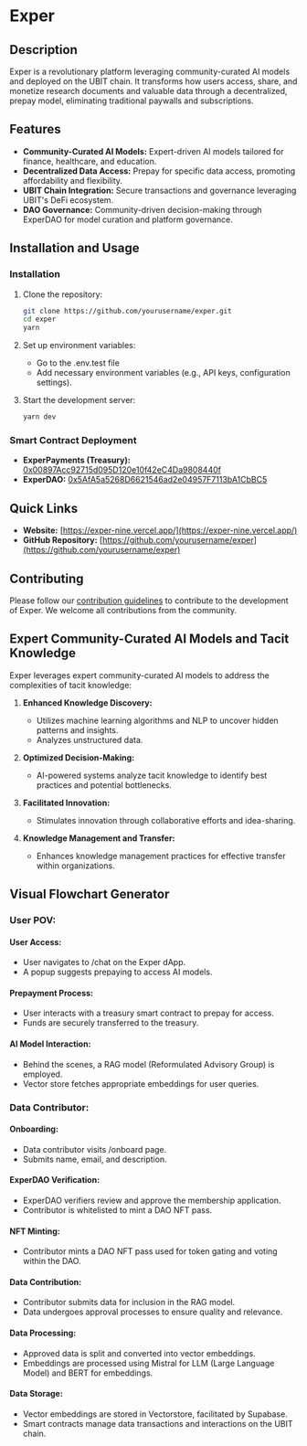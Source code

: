 
# Exper

## Description

Exper is a revolutionary platform leveraging community-curated AI models and deployed on the UBIT chain. It transforms how users access, share, and monetize research documents and valuable data through a decentralized, prepay model, eliminating traditional paywalls and subscriptions.

## Features

- **Community-Curated AI Models:** Expert-driven AI models tailored for finance, healthcare, and education.
- **Decentralized Data Access:** Prepay for specific data access, promoting affordability and flexibility.
- **UBIT Chain Integration:** Secure transactions and governance leveraging UBIT's DeFi ecosystem.
- **DAO Governance:** Community-driven decision-making through ExperDAO for model curation and platform governance.

## Installation and Usage

### Installation

1. Clone the repository:
   ```bash
   git clone https://github.com/yourusername/exper.git
   cd exper
   yarn
   ```

2. Set up environment variables:
   - Go to the .env.test file
   - Add necessary environment variables (e.g., API keys, configuration settings).

3. Start the development server:
   ```bash
   yarn dev
   ```

### Smart Contract Deployment

- **ExperPayments (Treasury):** [0x00897Acc92715d095D120e10f42eC4Da9808440f](https://testnet.ubitscan.io/address/0x00897Acc92715d095D120e10f42eC4Da9808440f/read-contract#address-tabs)
- **ExperDAO:** [0x5AfA5a5268D6621546ad2e04957F7113bA1CbBC5](https://testnet.ubitscan.io/address/0x5AfA5a5268D6621546ad2e04957F7113bA1CbBC5/contracts#address-tabs)

## Quick Links

- **Website:** [https://exper-nine.vercel.app/](https://exper-nine.vercel.app/)
- **GitHub Repository:** [https://github.com/yourusername/exper](https://github.com/yourusername/exper)

## Contributing

Please follow our [contribution guidelines](CONTRIBUTING.md) to contribute to the development of Exper. We welcome all contributions from the community.

## Expert Community-Curated AI Models and Tacit Knowledge

Exper leverages expert community-curated AI models to address the complexities of tacit knowledge:

1. **Enhanced Knowledge Discovery:**
   - Utilizes machine learning algorithms and NLP to uncover hidden patterns and insights.
   - Analyzes unstructured data.

2. **Optimized Decision-Making:**
   - AI-powered systems analyze tacit knowledge to identify best practices and potential bottlenecks.

3. **Facilitated Innovation:**
   - Stimulates innovation through collaborative efforts and idea-sharing.

4. **Knowledge Management and Transfer:**
   - Enhances knowledge management practices for effective transfer within organizations.

## Visual Flowchart Generator

### User POV:

#### User Access:

- User navigates to /chat on the Exper dApp.
- A popup suggests prepaying to access AI models.

#### Prepayment Process:

- User interacts with a treasury smart contract to prepay for access.
- Funds are securely transferred to the treasury.

#### AI Model Interaction:

- Behind the scenes, a RAG model (Reformulated Advisory Group) is employed.
- Vector store fetches appropriate embeddings for user queries.

### Data Contributor:

#### Onboarding:

- Data contributor visits /onboard page.
- Submits name, email, and description.

#### ExperDAO Verification:

- ExperDAO verifiers review and approve the membership application.
- Contributor is whitelisted to mint a DAO NFT pass.

#### NFT Minting:

- Contributor mints a DAO NFT pass used for token gating and voting within the DAO.

#### Data Contribution:

- Contributor submits data for inclusion in the RAG model.
- Data undergoes approval processes to ensure quality and relevance.

#### Data Processing:

- Approved data is split and converted into vector embeddings.
- Embeddings are processed using Mistral for LLM (Large Language Model) and BERT for embeddings.

#### Data Storage:

- Vector embeddings are stored in Vectorstore, facilitated by Supabase.
- Smart contracts manage data transactions and interactions on the UBIT chain.
